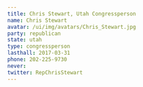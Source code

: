 ```yaml
---
title: Chris Stewart, Utah Congressperson
name: Chris Stewart
avatar: /ui/img/avatars/Chris_Stewart.jpg
party: republican
state: utah
type: congressperson
lasthall: 2017-03-31
phone: 202-225-9730
never: 
twitter: RepChrisStewart
---
```


